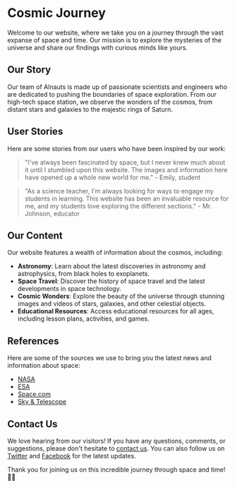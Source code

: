 <!--
Write me content for website with wallpaper which alt text is:

"A group of AInauts observing the rings of Saturn from a high-tech space station, surrounded by stars and galaxies."

The name/title of the page should not be 1:1 copy of the alt text but rather a real content of the website which is using this wallpaper.

- Use markdown format 
- Start with the heading
- The content should look like a real website 
- Include real sections like references, contact, user stories, etc. use things relevant to the page purpose.
- Feel free to use structure like headings, bullets, numbering, blockquotes, paragraphs, horizontal lines, etc.
- You can use formatting like bold or _italic_
- You can include UTF-8 emojis
- Links should be only #hash anchors (and you can refer to the document itself)
- Do not include images
-->

<!--font:Montserrat-->

# Cosmic Journey

Welcome to our website, where we take you on a journey through the vast expanse of space and time. Our mission is to explore the mysteries of the universe and share our findings with curious minds like yours.

## Our Story

Our team of AInauts is made up of passionate scientists and engineers who are dedicated to pushing the boundaries of space exploration. From our high-tech space station, we observe the wonders of the cosmos, from distant stars and galaxies to the majestic rings of Saturn.

## User Stories

Here are some stories from our users who have been inspired by our work:

> "I've always been fascinated by space, but I never knew much about it until I stumbled upon this website. The images and information here have opened up a whole new world for me." - Emily, student

> "As a science teacher, I'm always looking for ways to engage my students in learning. This website has been an invaluable resource for me, and my students love exploring the different sections." - Mr. Johnson, educator

## Our Content

Our website features a wealth of information about the cosmos, including:

- **Astronomy**: Learn about the latest discoveries in astronomy and astrophysics, from black holes to exoplanets.
- **Space Travel**: Discover the history of space travel and the latest developments in space technology.
- **Cosmic Wonders**: Explore the beauty of the universe through stunning images and videos of stars, galaxies, and other celestial objects.
- **Educational Resources**: Access educational resources for all ages, including lesson plans, activities, and games.

## References

Here are some of the sources we use to bring you the latest news and information about space:

- [NASA](#)
- [ESA](#)
- [Space.com](#)
- [Sky & Telescope](#)

## Contact Us

We love hearing from our visitors! If you have any questions, comments, or suggestions, please don't hesitate to [contact us](#). You can also follow us on [Twitter](#) and [Facebook](#) for the latest updates. 

Thank you for joining us on this incredible journey through space and time! 🚀🌌
